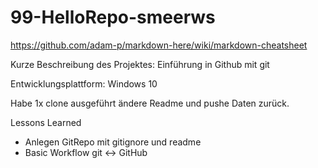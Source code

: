 # 99-HelloRepo-smeerws

https://github.com/adam-p/markdown-here/wiki/markdown-cheatsheet

Kurze Beschreibung des Projektes: Einführung in Github mit git 

Entwicklungsplattform: Windows 10

Habe 1x clone ausgeführt ändere Readme und pushe Daten zurück.

Lessons Learned
+ Anlegen GitRepo mit gitignore und readme
+ Basic Workflow git <-> GitHub
